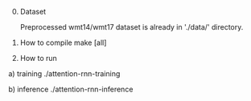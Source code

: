 0. Dataset

	Preprocessed wmt14/wmt17 dataset is already in './data/' directory.

1. How to compile
	make [all]

2. How to run

a) training
	./attention-rnn-training

b) inference
	./attention-rnn-inference
